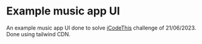 # Example music app UI

An example music app UI done to solve [iCodeThis](https://icodethis.com/) challenge of 21/06/2023. Done using tailwind CDN.
